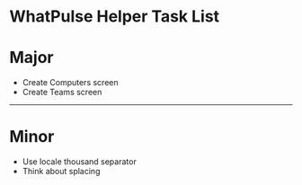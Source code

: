 WhatPulse Helper Task List
========================

Major
=====
- Create Computers screen
- Create Teams screen

----------

Minor
=====
- Use locale thousand separator
- Think about splacing
